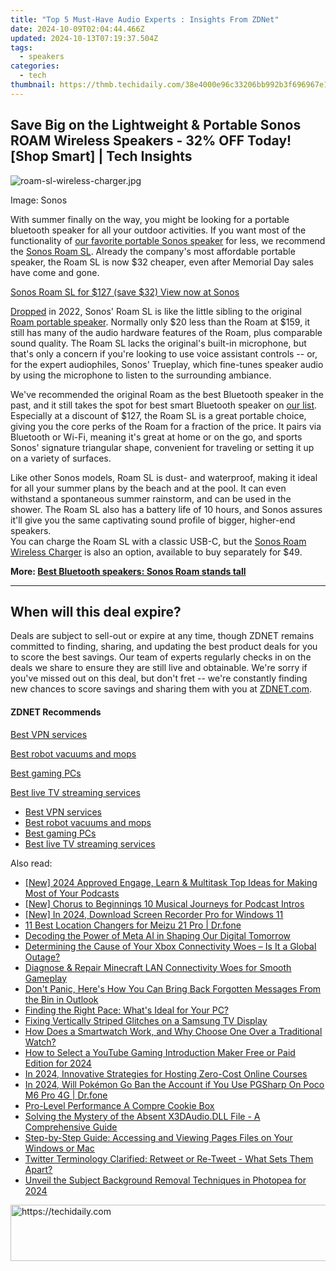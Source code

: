 ```yaml
---
title: "Top 5 Must-Have Audio Experts : Insights From ZDNet"
date: 2024-10-09T02:04:44.466Z
updated: 2024-10-13T07:19:37.504Z
tags:
  - speakers
categories:
  - tech
thumbnail: https://thmb.techidaily.com/38e4000e96c33206bb992b3f696967e164e1f69dc3c8232613dcea5c215cabc4.jpg
---
```


## Save Big on the Lightweight & Portable Sonos ROAM Wireless Speakers - 32% OFF Today![Shop Smart] | Tech Insights

![roam-sl-wireless-charger.jpg](https://www.zdnet.com/a/img/resize/9df29a1abb7c74727e28002ea6b26cfa7380bcf2/2022/03/01/951ad7c6-9b22-40d4-bdff-ed2916ec5741/roam-sl-wireless-charger.jpg?auto=webp&precrop=4096,2300,x0,y247&width=1280)

Image: Sonos

With summer finally on the way, you might be looking for a portable bluetooth speaker for all your outdoor activities. If you want most of the functionality of [our favorite portable Sonos speaker](https://www.zdnet.com/home-and-office/home-entertainment/best-bluetooth-speakers/) for less, we recommend the [Sonos Roam SL](https://www.anrdoezrs.net/links/9041660/type/dlg/sid/zd-%5F%5FCOM%5FCLICK%5FID%5F%5F-dtp/https://www.sonos.com/en-us/shop/roam-sl). Already the company's most affordable portable speaker, the Roam SL is now $32 cheaper, even after Memorial Day sales have come and gone. 

[Sonos Roam SL for $127 (save $32) View now at Sonos](https://www.anrdoezrs.net/links/9041660/type/dlg/sid/zd-%5F%5FCOM%5FCLICK%5FID%5F%5F-dtp/https://www.sonos.com/en-us/shop/roam-sl)

[Dropped](https://www.zdnet.com/home-and-office/home-entertainment/sonos-roam-sl-drops-the-mic-with-a-159-price-tag-and-all-the-portability/) in 2022, Sonos' Roam SL is like the little sibling to the original [Roam portable speaker](https://www.anrdoezrs.net/links/9041660/type/dlg/sid/zd-%5F%5FCOM%5FCLICK%5FID%5F%5F-dtp/https://www.sonos.com/en-us/shop/roam). Normally only $20 less than the Roam at $159, it still has many of the audio hardware features of the Roam, plus comparable sound quality. The Roam SL lacks the original's built-in microphone, but that's only a concern if you're looking to use voice assistant controls -- or, for the expert audiophiles, Sonos' Trueplay, which fine-tunes speaker audio by using the microphone to listen to the surrounding ambiance. 

We've recommended the original Roam as the best Bluetooth speaker in the past, and it still takes the spot for best smart Bluetooth speaker on [our list](https://www.zdnet.com/home-and-office/home-entertainment/best-bluetooth-speakers/). Especially at a discount of $127, the Roam SL is a great portable choice, giving you the core perks of the Roam for a fraction of the price. It pairs via Bluetooth or Wi-Fi, meaning it's great at home or on the go, and sports Sonos' signature triangular shape, convenient for traveling or setting it up on a variety of surfaces. 

Like other Sonos models, Roam SL is dust- and waterproof, making it ideal for all your summer plans by the beach and at the pool. It can even withstand a spontaneous summer rainstorm, and can be used in the shower. The Roam SL also has a battery life of 10 hours, and Sonos assures it'll give you the same captivating sound profile of bigger, higher-end speakers.   
You can charge the Roam SL with a classic USB-C, but the [Sonos Roam Wireless Charger](https://www.anrdoezrs.net/links/9041660/type/dlg/sid/zd-%5F%5FCOM%5FCLICK%5FID%5F%5F-dtp/https://www.sonos.com/en-us/shop/roam-wireless-charger) is also an option, available to buy separately for $49.

**More: [Best Bluetooth speakers: Sonos Roam stands tall](https://www.zdnet.com/article/best-bluetooth-speakers/)**

---

## When will this deal expire?

Deals are subject to sell-out or expire at any time, though ZDNET remains committed to finding, sharing, and updating the best product deals for you to score the best savings. Our team of experts regularly checks in on the deals we share to ensure they are still live and obtainable. We're sorry if you've missed out on this deal, but don't fret -- we're constantly finding new chances to score savings and sharing them with you at [ZDNET.com](https://www.zdnet.com/). 

#### **ZDNET** Recommends

[Best VPN services](https://www.zdnet.com/article/best-vpn/ "Best VPN services")

[Best robot vacuums and mops](https://www.zdnet.com/article/best-robot-vacuum-mop/ "Best robot vacuums and mops")

[Best gaming PCs](https://www.zdnet.com/article/best-gaming-pc/ "Best gaming PCs")

[Best live TV streaming services](https://www.zdnet.com/article/best-live-tv-streaming-service/ "Best live TV streaming services")

* [Best VPN services](https://www.zdnet.com/article/best-vpn/ "Best VPN services")
* [Best robot vacuums and mops](https://www.zdnet.com/article/best-robot-vacuum-mop/ "Best robot vacuums and mops")
* [Best gaming PCs](https://www.zdnet.com/article/best-gaming-pc/ "Best gaming PCs")
* [Best live TV streaming services](https://www.zdnet.com/article/best-live-tv-streaming-service/ "Best live TV streaming services")

<ins class="adsbygoogle"
     style="display:block"
     data-ad-format="autorelaxed"
     data-ad-client="ca-pub-7571918770474297"
     data-ad-slot="1223367746"></ins>

<ins class="adsbygoogle"
     style="display:block"
     data-ad-client="ca-pub-7571918770474297"
     data-ad-slot="8358498916"
     data-ad-format="auto"
     data-full-width-responsive="true"></ins>

<span class="atpl-alsoreadstyle">Also read:</span>
<div><ul>
<li><a href="https://fox-direct.techidaily.com/new-2024-approved-engage-learn-and-multitask-top-ideas-for-making-most-of-your-podcasts/"><u>[New] 2024 Approved Engage, Learn & Multitask Top Ideas for Making Most of Your Podcasts</u></a></li>
<li><a href="https://extra-hints.techidaily.com/new-chorus-to-beginnings-10-musical-journeys-for-podcast-intros/"><u>[New] Chorus to Beginnings 10 Musical Journeys for Podcast Intros</u></a></li>
<li><a href="https://video-screen-grab.techidaily.com/new-in-2024-download-screen-recorder-pro-for-windows-11/"><u>[New] In 2024, Download Screen Recorder Pro for Windows 11</u></a></li>
<li><a href="https://location-fake.techidaily.com/11-best-location-changers-for-meizu-21-pro-drfone-by-drfone-virtual-android/"><u>11 Best Location Changers for Meizu 21 Pro | Dr.fone</u></a></li>
<li><a href="https://techno-recovery.techidaily.com/decoding-the-power-of-meta-ai-in-shaping-our-digital-tomorrow/"><u>Decoding the Power of Meta AI in Shaping Our Digital Tomorrow</u></a></li>
<li><a href="https://techno-recovery.techidaily.com/determining-the-cause-of-your-xbox-connectivity-woes-is-it-a-global-outage/"><u>Determining the Cause of Your Xbox Connectivity Woes – Is It a Global Outage?</u></a></li>
<li><a href="https://win-howtos.techidaily.com/diagnose-and-repair-minecraft-lan-connectivity-woes-for-smooth-gameplay/"><u>Diagnose & Repair Minecraft LAN Connectivity Woes for Smooth Gameplay</u></a></li>
<li><a href="https://techno-recovery.techidaily.com/dont-panic-heres-how-you-can-bring-back-forgotten-messages-from-the-bin-in-outlook/"><u>Don't Panic, Here's How You Can Bring Back Forgotten Messages From the Bin in Outlook</u></a></li>
<li><a href="https://techno-recovery.techidaily.com/finding-the-right-pace-whats-ideal-for-your-pc/"><u>Finding the Right Pace: What's Ideal for Your PC?</u></a></li>
<li><a href="https://techno-recovery.techidaily.com/fixing-vertically-striped-glitches-on-a-samsung-tv-display/"><u>Fixing Vertically Striped Glitches on a Samsung TV Display</u></a></li>
<li><a href="https://techno-recovery.techidaily.com/how-does-a-smartwatch-work-and-why-choose-one-over-a-traditional-watch/"><u>How Does a Smartwatch Work, and Why Choose One Over a Traditional Watch?</u></a></li>
<li><a href="https://youtube-tips.techidaily.com/o-select-a-youtube-gaming-introduction-maker-free-or-paid-edition-for-2024/"><u>How to Select a YouTube Gaming Introduction Maker Free or Paid Edition for 2024</u></a></li>
<li><a href="https://youtube-data.techidaily.com/24-innovative-strategies-for-hosting-zero-cost-online-courses/"><u>In 2024, Innovative Strategies for Hosting Zero-Cost Online Courses</u></a></li>
<li><a href="https://pokemon-go-android.techidaily.com/in-2024-will-pokemon-go-ban-the-account-if-you-use-pgsharp-on-poco-m6-pro-4g-drfone-by-drfone-virtual-android/"><u>In 2024, Will Pokémon Go Ban the Account if You Use PGSharp On Poco M6 Pro 4G | Dr.fone</u></a></li>
<li><a href="https://extra-information.techidaily.com/pro-level-performance-a-compre-cookie-box/"><u>Pro-Level Performance A Compre Cookie Box</u></a></li>
<li><a href="https://techno-recovery.techidaily.com/solving-the-mystery-of-the-absent-x3daudiodll-file-a-comprehensive-guide/"><u>Solving the Mystery of the Absent X3DAudio.DLL File - A Comprehensive Guide</u></a></li>
<li><a href="https://techno-recovery.techidaily.com/step-by-step-guide-accessing-and-viewing-pages-files-on-your-windows-or-mac/"><u>Step-by-Step Guide: Accessing and Viewing Pages Files on Your Windows or Mac</u></a></li>
<li><a href="https://techno-recovery.techidaily.com/twitter-terminology-clarified-retweet-or-re-tweet-what-sets-them-apart/"><u>Twitter Terminology Clarified: Retweet or Re-Tweet - What Sets Them Apart?</u></a></li>
<li><a href="https://some-tips.techidaily.com/unveil-the-subject-background-removal-techniques-in-photopea-for-2024/"><u>Unveil the Subject Background Removal Techniques in Photopea for 2024</u></a></li>
</ul></div>

<!-- affiliate ads begin -->
<a href="https://aligracehair.sjv.io/c/5597632/1948895/19272" target="_top" id="1948895">
  <img src="//a.impactradius-go.com/display-ad/19272-1948895" border="0" alt="https://techidaily.com" width="728" height="90"/>
</a>
<img height="0" width="0" src="https://aligracehair.sjv.io/i/5597632/1948895/19272" style="position:absolute;visibility:hidden;" border="0" />
<!-- affiliate ads end -->

